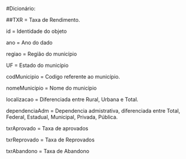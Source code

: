 #Dicionário:

##TXR = Taxa de Rendimento.

id = Identidade do objeto 

ano = Ano do dado 

regiao = Região do município

UF = Estado do município

codMunicipio = Codigo referente ao município.

nomeMunicipio = Nome do município

localizacao = Diferenciada entre Rural, Urbana e Total.

dependenciaAdm = Dependencia admistrativa, diferenciada entre Total, Federal, Estadual, Municipal, Privada, Pública.

txrAprovado = Taxa de aprovados

txrReprovado = Taxa de Reprovados

txrAbandono = Taxa de Abandono

